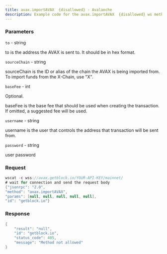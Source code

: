 ```yaml
---
title: avax.importAVAX  {disallowed} - Avalanche
description: Example code for the avax.importAVAX  {disallowed} ws method. Сomplete guide on how to use avax.importAVAX  {disallowed} ws in GetBlock.io Web3 documentation.
---
```


### Parameters


`to` - string

to is the address the AVAX is sent to. It should be in hex format.

`sourceChain` - string

sourceChain is the ID or alias of the chain the AVAX is being imported
from. To import funds from the X-Chain, use "X".

`baseFee` - int

Optional.

baseFee is the base fee that should be used when creating the
transaction. If omitted, a suggested fee will be used.

`username` - string

username is the user that controls the address that transaction will be
sent from.

`password` - string

user password

### Request

``` java
wscat -c wss://avax.getblock.io/YOUR-API-KEY/mainnet/ 
# wait for connection and send the request body 
{"jsonrpc": "2.0",
"method": "avax.importAVAX",
"params": [null, null, null, null, null],
"id": "getblock.io"}
```

###  Response

``` java
{
    "result": "null",
    "id": "getblock.io",
    "status_code": 405,
    "message": "Method not allowed"
}
```

